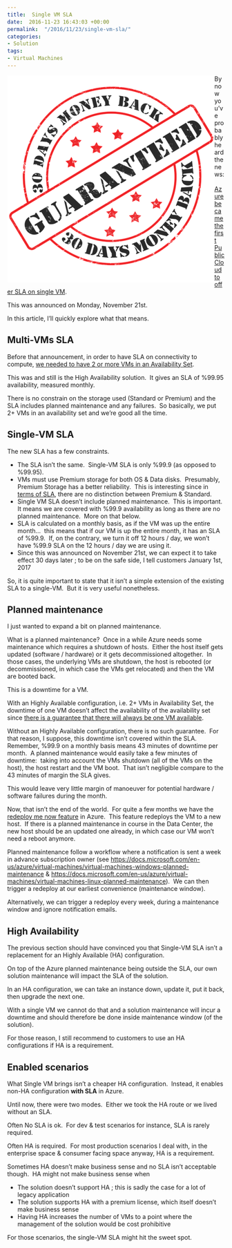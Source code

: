 ```yaml
---
title:  Single VM SLA
date:  2016-11-23 16:43:03 +00:00
permalink:  "/2016/11/23/single-vm-sla/"
categories:
- Solution
tags:
- Virtual Machines
---
```

<p><a href="assets/2016/11/single-vm-sla/seal-1771694_640.png"><img title="seal-1771694_640" style="background-image:none;float:left;padding-top:0;padding-left:0;display:inline;padding-right:0;border-width:0;" border="0" alt="seal-1771694_640" src="assets/2016/11/single-vm-sla/seal-1771694_640_thumb.png" width="480" align="left" height="480"/></a> By now you’ve probably heard the news:&nbsp; <a href="https://azure.microsoft.com/en-us/blog/announcing-4-tb-for-sap-hana-single-instance-sla-and-hybrid-use-benefit-images/" target="_blank">Azure became the first Public Cloud to offer SLA on single VM</a>.</p> <p>This was announced on Monday, November 21st.</p> <p>In this article, I’ll quickly explore what that means.</p> <h2>Multi-VMs SLA</h2> <p>Before that announcement, in order to have SLA on connectivity to compute, <a href="https://azure.microsoft.com/en-us/support/legal/sla/virtual-machines/v1_0/" target="_blank">we needed to have 2 or more VMs in an Availability Set</a>.</p> <p>This was and still is the High Availability solution.&nbsp; It gives an SLA of %99.95 availability, measured monthly.</p> <p>There is no constrain on the storage used (Standard or Premium) and the SLA includes planned maintenance and any failures.&nbsp; So basically, we put 2+ VMs in an availability set and we’re good all the time.</p> <h2>Single-VM SLA</h2> <p>The new SLA has a few constraints.</p> <ul> <li>The SLA isn’t the same.&nbsp; Single-VM SLA is only %99.9 (as opposed to %99.95).</li> <li>VMs must use Premium storage for both OS &amp; Data disks.&nbsp; Presumably, Premium Storage has a better reliability.&nbsp; This is interesting since in <a href="https://azure.microsoft.com/en-us/support/legal/sla/storage/v1_1/" target="_blank">terms of SLA</a>, there are no distinction between Premium &amp; Standard.</li> <li>Single VM SLA doesn’t include planned maintenance.&nbsp; This is important.&nbsp; It means we are covered with %99.9 availability as long as there are no planned maintenance.&nbsp; More on that below.</li> <li>SLA is calculated on a monthly basis, as if the VM was up the entire month…&nbsp; this means that if our VM is up the entire month, it has an SLA of %99.9.&nbsp; If, on the contrary, we turn it off 12 hours / day, we won’t have %99.9 SLA on the 12 hours / day we are using it.</li> <li>Since this was announced on November 21st, we can expect it to take effect 30 days later ; to be on the safe side, I tell customers January 1st, 2017</li></ul> <p>So, it is quite important to state that it isn’t a simple extension of the existing SLA to a single-VM.&nbsp; But it is very useful nonetheless.</p> <h2>Planned maintenance</h2> <p>I just wanted to expand a bit on planned maintenance.</p> <p>What is a planned maintenance?&nbsp; Once in a while Azure needs some maintenance which requires a shutdown of hosts.&nbsp; Either the host itself gets updated (software / hardware) or it gets decommissioned altogether.&nbsp; In those cases, the underlying VMs are shutdown, the host is rebooted (or decommissioned, in which case the VMs get relocated) and then the VM are booted back.</p> <p>This is a downtime for a VM.</p> <p>With an Highly Available configuration, i.e. 2+ VMs in Availability Set, the downtime of one VM doesn’t affect the availability of the availability set since <a href="https://vincentlauzon.com/2015/10/21/azure-basics-availability-sets/">there is a guarantee that there will always be one VM available</a>.</p> <p>Without an Highly Available configuration, there is no such guarantee.&nbsp; For that reason, I suppose, this downtime isn’t covered within the SLA.&nbsp; Remember, %99.9 on a monthly basis means 43 minutes of downtime per month.&nbsp; A planned maintenance would easily take a few minutes of downtime:&nbsp; taking into account the VMs shutdown (all of the VMs on the host), the host restart and the VM boot.&nbsp; That isn’t negligible compare to the 43 minutes of margin the SLA gives.</p> <p>This would leave very little margin of manoeuver for potential hardware / software failures during the month.</p> <p>Now, that isn’t the end of the world.&nbsp; For quite a few months we have the <a href="https://docs.microsoft.com/en-us/azure/virtual-machines/virtual-machines-windows-redeploy-to-new-node" target="_blank">redeploy me now feature</a> in Azure.&nbsp; This feature redeploys the VM to a new host.&nbsp; If there is a planned maintenance in course in the Data Center, the new host should be an updated one already, in which case our VM won’t need a reboot anymore.</p> <p>Planned maintenance follow a workflow where a notification is sent a week in advance subscription owner (see <a title="https://docs.microsoft.com/en-us/azure/virtual-machines/virtual-machines-windows-planned-maintenance" href="https://docs.microsoft.com/en-us/azure/virtual-machines/virtual-machines-windows-planned-maintenance">https://docs.microsoft.com/en-us/azure/virtual-machines/virtual-machines-windows-planned-maintenance</a> &amp; <a title="https://docs.microsoft.com/en-us/azure/virtual-machines/virtual-machines-linux-planned-maintenance?toc=%2fazure%2fvirtual-machines%2flinux%2ftoc.json" href="https://docs.microsoft.com/en-us/azure/virtual-machines/virtual-machines-linux-planned-maintenance">https://docs.microsoft.com/en-us/azure/virtual-machines/virtual-machines-linux-planned-maintenance</a>).&nbsp; We can then trigger a redeploy at our earliest convenience (maintenance window).</p> <p>Alternatively, we can trigger a redeploy every week, during a maintenance window and ignore notification emails.</p> <h2>High Availability</h2> <p>The previous section should have convinced you that Single-VM SLA isn’t a replacement for an Highly Available (HA) configuration.</p> <p>On top of the Azure planned maintenance being outside the SLA, our own solution maintenance will impact the SLA of the solution.</p> <p>In an HA configuration, we can take an instance down, update it, put it back, then upgrade the next one.</p> <p>With a single VM we cannot do that and a solution maintenance will incur a downtime and should therefore be done inside maintenance window (of the solution).</p> <p>For those reason, I still recommend to customers to use an HA configurations if HA is a requirement.</p> <h2>Enabled scenarios</h2> <p>What Single VM brings isn’t a cheaper HA configuration.&nbsp; Instead, it enables non-HA configuration <strong>with SLA</strong> in Azure.</p> <p>Until now, there were two modes.&nbsp; Either we took the HA route or we lived without an SLA.</p> <p>Often No SLA is ok.&nbsp; For dev &amp; test scenarios for instance, SLA is rarely required.</p> <p>Often HA is required.&nbsp; For most production scenarios I deal with, in the enterprise space &amp; consumer facing space anyway, HA is a requirement.</p> <p>Sometimes HA doesn’t make business sense and no SLA isn’t acceptable though.&nbsp; HA might not make business sense when</p> <ul> <li>The solution doesn’t support HA ; this is sadly the case for a lot of legacy application</li> <li>The solution supports HA with a premium license, which itself doesn’t make business sense</li> <li>Having HA increases the number of VMs to a point where the management of the solution would be cost prohibitive</li></ul> <p>For those scenarios, the single-VM SLA might hit the sweet spot.</p>